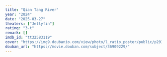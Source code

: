 ```yaml
---
title: "Qian Tang River"
year: "2024"
date: "2025-03-27"
theaters: ["Jellyfin"]
rating: "3-t"
remark: []
imdb_id: "tt32583119"
cover: "https://img9.doubanio.com/view/photo/l_ratio_poster/public/p2918487354.jpg"
douban_url: "https://movie.douban.com/subject/36909229/"
---
```

